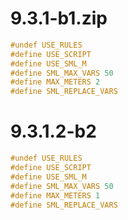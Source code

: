 # 9.3.1-b1.zip

```h
#undef USE_RULES
#define USE_SCRIPT
#define USE_SML_M
#define SML_MAX_VARS 50
#define MAX_METERS 2
#define SML_REPLACE_VARS
```

# 9.3.1.2-b2

```h
#undef USE_RULES
#define USE_SCRIPT
#define USE_SML_M
#define SML_MAX_VARS 50
#define MAX_METERS 1
#define SML_REPLACE_VARS
```
